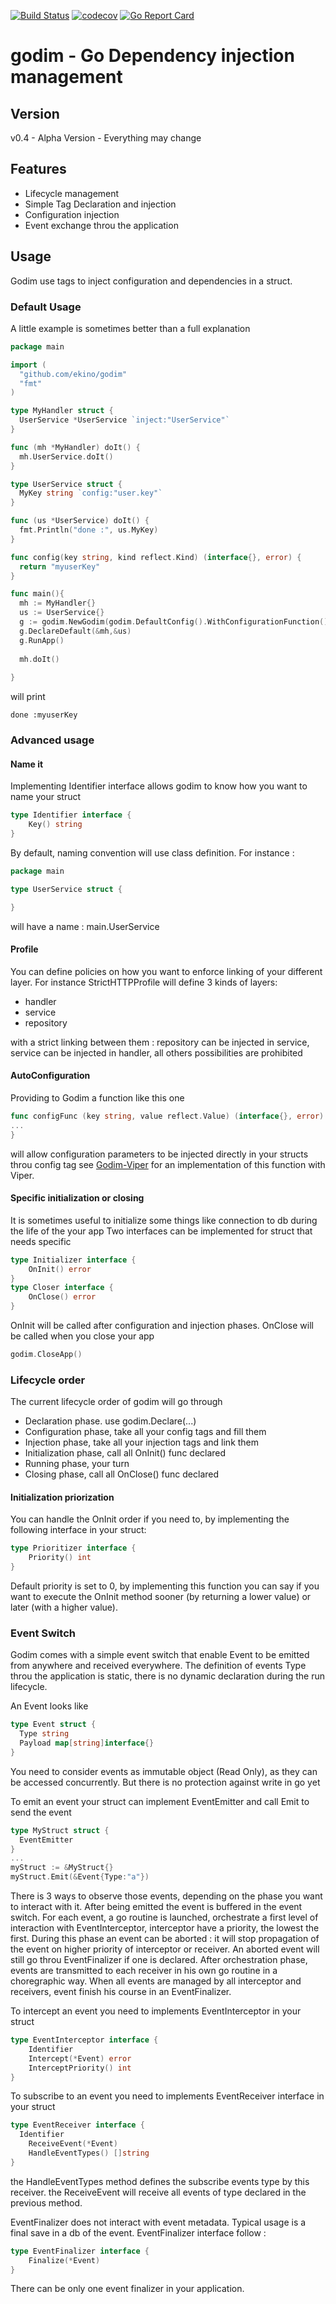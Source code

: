 [![Build Status](https://travis-ci.org/ekino/godim.svg)](https://travis-ci.org/ekino/godim)
[![codecov](https://codecov.io/gh/ekino/godim/branch/master/graph/badge.svg)](https://codecov.io/gh/ekino/godim)
[![Go Report Card](https://goreportcard.com/badge/github.com/ekino/godim)](https://goreportcard.com/report/github.com/ekino/godim)

# godim - Go Dependency injection management 
## Version
v0.4 - Alpha Version - Everything may change

## Features
  * Lifecycle management
  * Simple Tag Declaration and injection
  * Configuration injection
  * Event exchange throu the application
  
## Usage
Godim use tags to inject configuration and dependencies in a struct.
### Default Usage
A little example is sometimes better than a full explanation
````go
package main

import (
  "github.com/ekino/godim"
  "fmt"
)

type MyHandler struct {
  UserService *UserService `inject:"UserService"`
}

func (mh *MyHandler) doIt() {
  mh.UserService.doIt()
}

type UserService struct {
  MyKey string `config:"user.key"`
}

func (us *UserService) doIt() {
  fmt.Println("done :", us.MyKey)
}

func config(key string, kind reflect.Kind) (interface{}, error) {
  return "myuserKey"
}

func main(){
  mh := MyHandler{}
  us := UserService{}
  g := godim.NewGodim(godim.DefaultConfig().WithConfigurationFunction())
  g.DeclareDefault(&mh,&us)
  g.RunApp()
  
  mh.doIt()
  
}
````
will print
````
done :myuserKey
````

### Advanced usage

#### Name it

Implementing Identifier interface allows godim to know how you want to name your struct

````go
type Identifier interface {
	Key() string
}
````
By default, naming convention will use class definition.
For instance :

````go
package main

type UserService struct {

}
````
will have a name : main.UserService

#### Profile

You can define policies on how you want to enforce linking of your different layer.
For instance StrictHTTPProfile will define 3 kinds of layers:
- handler
- service
- repository

with a strict linking between them : repository can be injected in service, service can be injected in handler, all others possibilities are prohibited

#### AutoConfiguration

Providing to Godim a function like this one

````go
func configFunc (key string, value reflect.Value) (interface{}, error) {
...
}
````
will allow configuration parameters to be injected directly in your structs throu config tag
see [Godim-Viper](https://github.com/ekino/godim-viper) for an implementation of this function with Viper.

#### Specific initialization or closing

It is sometimes useful to initialize some things like connection to db during the life of the your app 
Two interfaces can be implemented for struct that needs specific 
````go
type Initializer interface {
	OnInit() error
}
type Closer interface {
	OnClose() error
}
`````

OnInit will be called after configuration and injection phases.
OnClose will be called when you close your app 
````go 
godim.CloseApp() 
````

### Lifecycle order

The current lifecycle order of godim will go through
- Declaration phase. use godim.Declare(...)
- Configuration phase, take all your config tags and fill them 
- Injection phase, take all your injection tags and link them
- Initialization phase, call all OnInit() func declared
- Running phase, your turn
- Closing phase, call all OnClose() func declared

#### Initialization priorization

You can handle the OnInit order if you need to, by implementing the following interface in your struct:
```go
type Prioritizer interface {
	Priority() int
}
```

Default priority is set to 0, by implementing this function you can say if you want to execute the OnInit method sooner (by returning a lower value) or later (with a higher value).

### Event Switch

Godim comes with a simple event switch that enable Event to be emitted from anywhere and received everywhere.
The definition of events Type throu the application is static, there is no dynamic declaration during the run lifecycle.

An Event looks like 

```go
type Event struct {
  Type string
  Payload map[string]interface{}
}
```

You need to consider events as immutable object (Read Only), as they can be accessed concurrently. But there is no protection against write in go yet

To emit an event your struct can implement EventEmitter and call Emit to send the event

```go
type MyStruct struct {
  EventEmitter
}
...
myStruct := &MyStruct{}
myStruct.Emit(&Event{Type:"a"})
```

There is 3 ways to observe those events, depending on the phase you want to interact with it.
After being emitted the event is buffered in the event switch. For each event, a go routine is launched, orchestrate a first level of interaction with EventInterceptor, interceptor have a priority, the lowest the first. During this phase an event can be aborted : it will stop propagation of the event on higher priority of interceptor or receiver. An aborted event will still go throu EventFinalizer if one is declared.
After orchestration phase, events are transmitted to each receiver in his own go routine in a choregraphic way.
When all events are managed by all interceptor and receivers, event finish his course in an EventFinalizer.

To intercept an event you need to implements EventInterceptor in your struct

```go
type EventInterceptor interface {
	Identifier
	Intercept(*Event) error
	InterceptPriority() int
}
```


To subscribe to an event you need to implements EventReceiver interface in your struct 

```go
type EventReceiver interface {
  Identifier
	ReceiveEvent(*Event)
	HandleEventTypes() []string
}
```

the HandleEventTypes method defines the subscribe events type by this receiver.
the ReceiveEvent will receive all events of type declared in the previous method.

EventFinalizer does not interact with event metadata. Typical usage is a final save in a db of the event.
EventFinalizer interface follow : 

```go
type EventFinalizer interface {
	Finalize(*Event)
}
```

There can be only one event finalizer in your application.
